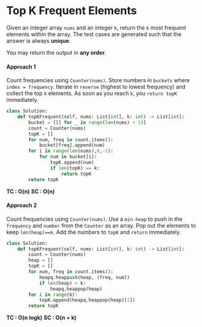 # Top K Frequent Elements

Given an integer array `nums` and an integer `k`, return the `k` most frequent elements within the array. The test cases are generated such that the answer is always **unique**.

You may return the output in **any order**.

#### Approach 1
Count frequencies using `Counter(nums)`. Store numbers in `buckets` where `index = frequency`. Iterate in `reverse` (highest to lowest frequency) and collect the top `k` elements. As soon as you reach `k`, you `return topK` immediately.

```python
class Solution:
    def topKFrequent(self, nums: List[int], k: int) -> List[int]:
        bucket = [[] for _ in range(len(nums) + 1)]
        count = Counter(nums)
        topK = []
        for num, freq in count.items():
            bucket[freq].append(num)
        for i in range(len(nums),0,-1):
            for num in bucket[i]:
                topK.append(num)
                if len(topK) == k:
                    return topK
        return topK
```

**TC : O(n)**
**SC : O(n)**

#### Approach 2
Count frequencies using `Counter(nums)`. Use a `min-heap` to push in the `frequency` and `number` from the `Counter` as an array. Pop out the elements to keep `len(heap)==k`. Add the numbers to `topK` and `return` immediately.

```python
class Solution:
    def topKFrequent(self, nums: List[int], k: int) -> List[int]:
        count = Counter(nums)
        heap = []
        topK = []
        for num, freq in count.items():
            heapq.heappush(heap, (freq, num))
            if len(heap) > k:
                heapq.heappop(heap)
        for i in range(k):
            topK.append(heapq.heappop(heap)[1])
        return topK
```

**TC : O(n logk)**
**SC : O(n + k)**
